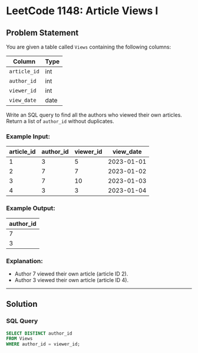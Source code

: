 # LeetCode 1148: Article Views I

## Problem Statement
You are given a table called `Views` containing the following columns:

| Column       | Type    |
|--------------|---------|
| `article_id` | int     |
| `author_id`  | int     |
| `viewer_id`  | int     |
| `view_date`  | date    |

Write an SQL query to find all the authors who viewed their own articles. Return a list of `author_id` without duplicates.

### Example Input:
| article_id | author_id | viewer_id | view_date  |
|------------|-----------|-----------|------------|
| 1          | 3         | 5         | 2023-01-01 |
| 2          | 7         | 7         | 2023-01-02 |
| 3          | 7         | 10        | 2023-01-03 |
| 4          | 3         | 3         | 2023-01-04 |

### Example Output:
| author_id |
|-----------|
| 7         |
| 3         |

### Explanation:
- Author 7 viewed their own article (article ID 2).
- Author 3 viewed their own article (article ID 4).

---

## Solution

### SQL Query
```sql
SELECT DISTINCT author_id
FROM Views
WHERE author_id = viewer_id;
